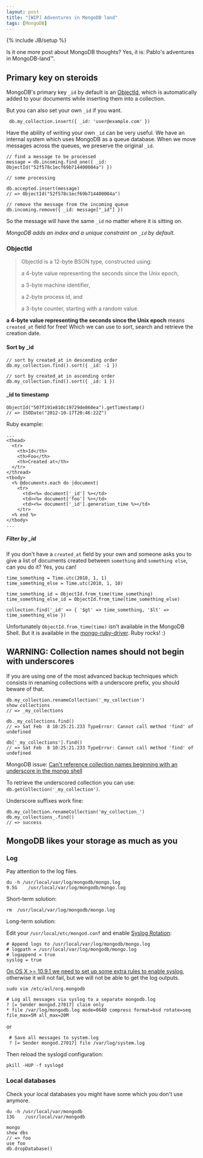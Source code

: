 ```yaml
---
layout: post
title: "[WIP] Adventures in MongoDB land"
tags: [MongoDB]
---
```

{% include JB/setup %}

Is it one more post about MongoDB thoughts? Yes, it is: Pablo's adventures in MongoDB-land™.

## Primary key on steroids

MongoDB's primary key `_id` by default is an [ObjectId](http://docs.mongodb.org/manual/reference/object-id/), which is automatically added to your documents while inserting them into a collection. 

But you can also set your own `_id` if you want.

     db.my_collection.insert({ _id: 'user@example.com' })

Have the ability of writing your own `_id` can be very useful. We have an internal system which uses MongoDB as a queue database. When we move messages across the queues, we preserve the original `_id`.

    // find a message to be processed 
    message = db.incoming.find_one({ _id: ObjectId("52f578c1ecf69b714400004a") })

    // some processing

    db.accepted.insert(message)
    // => ObjectId("52f578c1ecf69b714400004a")

    // remove the message from the incoming queue
    db.incoming.remove({ _id: message["_id"] })

So the message will have the same `_id` no matter where it is sitting on.

*MongoDB adds an index and a unique constraint on `_id` by default.*

### ObjectId

> ObjectId is a 12-byte BSON type, constructed using:
>
> a 4-byte value representing the seconds since the Unix epoch,
>
> a 3-byte machine identifier,
>
> a 2-byte process id, and
>
> a 3-byte counter, starting with a random value.

**a 4-byte value representing the seconds since the Unix epoch** means `created_at` field for free! Which we can use to sort, search and retrieve the creation date. 

#### Sort by _id

    // sort by created_at in descending order
    db.my_collection.find().sort({ _id: -1 })

    // sort by created_at in ascending order
    db.my_collection.find().sort({ _id: 1 })

#### _id to timestamp

    ObjectId("507f191e810c19729de860ea").getTimestamp()
    // => ISODate("2012-10-17T20:46:22Z")

Ruby example:

    ...
    <thead>
      <tr>
        <th>Id</th>
        <th>Foo</th>
        <th>Created at</th>
      </tr>
    </thread>
    <tbody>
      <% @documents.each do |document|
        <tr>
          <td><%= document['_id'] %></td>
          <td><%= document['foo'] %></td>
          <td><%= document['_id'].generation_time %></td>
        </tr>
      <% end %>
    </tbody>
    ...

##### Filter by _id

If you don't have a `created_at` field by your own and someone asks you to give a list of documents created between `something` and `something else`, can you do it? Yes, you can!

    time_something = Time.utc(2010, 1, 1)
    time_something_else = Time.utc(2010, 1, 10)

    time_something_id = ObjectId.from_time(time_something)
    time_something_else_id = ObjectId.from_time(time_something_else)

    collection.find('_id' => { '$gt' => time_something, '$lt' =>  time_something_else })

Unfortunately `ObjectId.from_time(time)` isn't available in the MongoDB Shell. But it is available in the [mongo-ruby-driver](http://api.mongodb.org/ruby/current/BSON/ObjectId.html#from_time-class_method). Ruby rocks! :)

## WARNING: Collection names should not begin with underscores

If you are using one of the most advanced backup techniques which consists in renaming collections with a underscore prefix, you should beware of that.

    db.my_collection.renameCollection('_my_collection')
    show collections
    // => _my_collections

    db._my_collections.find()
    // => Sat Feb  8 10:25:21.233 TypeError: Cannot call method 'find' of undefined

    db['_my_collections'].find()
    // => Sat Feb  8 10:25:21.233 TypeError: Cannot call method 'find' of undefined

MongoDB issue: [Can't reference collection names beginning with an underscore in the mongo shell
](https://jira.mongodb.org/browse/SERVER-445)

To retrieve the underscored collection you can use: `db.getCollection('_my_collection')`.

Underscore suffixes work fine:

    db.my_collection.renameCollection('my_collection_')
    db.my_collections_.find()
    // => success

## MongoDB likes your storage as much as you

### Log

Pay attention to the log files.

    du -h /usr/local/var/log/mongodb/mongo.log
    9.5G	/usr/local/var/log/mongodb/mongo.log

Short-term solution:

    rm  /usr/local/var/log/mongodb/mongo.log

Long-term solution: 

Edit your `/usr/local/etc/mongod.conf` and enable [Syslog Rotation](http://docs.mongodb.org/manual/tutorial/rotate-log-files/#syslog-log-rotation):

    # Append logs to /usr/local/var/log/mongodb/mongo.log
    # logpath = /usr/local/var/log/mongodb/mongo.log
    # logappend = true
    syslog = true

[On OS X >= 10.9.1 we need to set up some extra rules to enable syslog](https://groups.google.com/d/msg/mongodb-user/XyGzMZ4dTYY/XzjyLfdL7RIJ), otherwise it will not fail, but we will not be able to get the log outputs.

    sudo vim /etc/asl/org.mongodb

    # Log all messages via syslog to a separate mongodb.log
    ? [= Sender mongod.27017] claim only
    * file /var/log/mongodb.log mode=0640 compress format=bsd rotate=seq file_max=5M all_max=20M

or

     # Save all messages to system.log
     ? [= Sender mongod.27017] file /var/log/system.log

Then reload the syslogd configuration:

    pkill -HUP -f syslogd
     
### Local databases 

Check your local databases you might have some which you don't use anymore.

    du -h /usr/local/var/mongodb
    13G    /usr/local/var/mongodb

    mongo
    show dbs
    // => foo
    use foo
    db.dropDatabase()